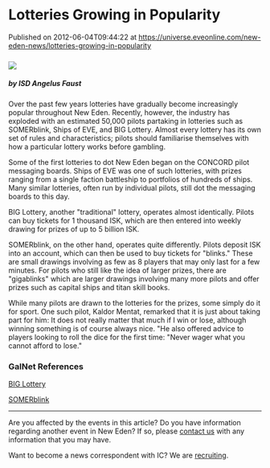# Lotteries Growing in Popularity
Published on 2012-06-04T09:44:22 at https://universe.eveonline.com/new-eden-news/lotteries-growing-in-popularity

###   

![](http://web.ccpgamescdn.com/newssystem/media/62830/1/ISD_Correspondents.png)

#####  by ISD Angelus Faust

Over the past few years lotteries have gradually become increasingly popular throughout New Eden. Recently, however, the industry has exploded with an estimated 50,000 pilots partaking in lotteries such as SOMERblink, Ships of EVE, and BIG Lottery. Almost every lottery has its own set of rules and characteristics; pilots should familiarise themselves with how a particular lottery works before gambling.

Some of the first lotteries to dot New Eden began on the CONCORD pilot messaging boards. Ships of EVE was one of such lotteries, with prizes ranging from a single faction battleship to portfolios of hundreds of ships. Many similar lotteries, often run by individual pilots, still dot the messaging boards to this day.

BIG Lottery, another "traditional" lottery, operates almost identically. Pilots can buy tickets for 1 thousand ISK, which are then entered into weekly drawing for prizes of up to 5 billion ISK.

SOMERblink, on the other hand, operates quite differently. Pilots deposit ISK into an account, which can then be used to buy tickets for "blinks." These are small drawings involving as few as 8 players that may only last for a few minutes. For pilots who still like the idea of larger prizes, there are "gigablinks" which are larger drawings involving many more pilots and offer prizes such as capital ships and titan skill books.

While many pilots are drawn to the lotteries for the prizes, some simply do it for sport. One such pilot, Kaldor Mentat, remarked that it is just about taking part for him: It does not really matter that much if I win or lose, although winning something is of course always nice. "He also offered advice to players looking to roll the dice for the first time: "Never wager what you cannot afford to lose."

###  GalNet References

[BIG Lottery](http://biglottery.big-eve.com/BIG%20Lottery)

[SOMERblink](http://cogdev.net/blink/)

* * *

Are you affected by the events in this article? Do you have information regarding another event in New Eden? If so, please [contact us](http://www.eveonline.com/news.asp?a=submitrp) with any information that you may have.  
  
Want to become a news correspondent with IC? We are [recruiting](http://www.eveonline.com/isd.asp).
